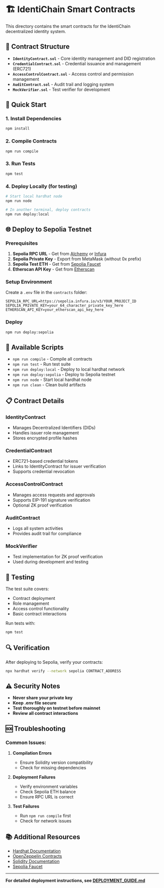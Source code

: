 # 🏗️ IdentiChain Smart Contracts

This directory contains the smart contracts for the IdentiChain decentralized identity system.

## 📁 Contract Structure

- **`IdentityContract.sol`** - Core identity management and DID registration
- **`CredentialContract.sol`** - Credential issuance and management (ERC721)
- **`AccessControlContract.sol`** - Access control and permission management
- **`AuditContract.sol`** - Audit trail and logging system
- **`MockVerifier.sol`** - Test verifier for development

## 🚀 Quick Start

### 1. Install Dependencies
```bash
npm install
```

### 2. Compile Contracts
```bash
npm run compile
```

### 3. Run Tests
```bash
npm test
```

### 4. Deploy Locally (for testing)
```bash
# Start local hardhat node
npm run node

# In another terminal, deploy contracts
npm run deploy:local
```

## 🌐 Deploy to Sepolia Testnet

### Prerequisites
1. **Sepolia RPC URL** - Get from [Alchemy](https://www.alchemy.com/) or [Infura](https://infura.io/)
2. **Sepolia Private Key** - Export from MetaMask (without 0x prefix)
3. **Sepolia Test ETH** - Get from [Sepolia Faucet](https://sepoliafaucet.com/)
4. **Etherscan API Key** - Get from [Etherscan](https://etherscan.io/)

### Setup Environment
Create a `.env` file in the `contracts` folder:

```env
SEPOLIA_RPC_URL=https://sepolia.infura.io/v3/YOUR_PROJECT_ID
SEPOLIA_PRIVATE_KEY=your_64_character_private_key_here
ETHERSCAN_API_KEY=your_etherscan_api_key_here
```

### Deploy
```bash
npm run deploy:sepolia
```

## 🔧 Available Scripts

- `npm run compile` - Compile all contracts
- `npm run test` - Run test suite
- `npm run deploy:local` - Deploy to local hardhat network
- `npm run deploy:sepolia` - Deploy to Sepolia testnet
- `npm run node` - Start local hardhat node
- `npm run clean` - Clean build artifacts

## 📋 Contract Details

### IdentityContract
- Manages Decentralized Identifiers (DIDs)
- Handles issuer role management
- Stores encrypted profile hashes

### CredentialContract
- ERC721-based credential tokens
- Links to IdentityContract for issuer verification
- Supports credential revocation

### AccessControlContract
- Manages access requests and approvals
- Supports EIP-191 signature verification
- Optional ZK proof verification

### AuditContract
- Logs all system activities
- Provides audit trail for compliance

### MockVerifier
- Test implementation for ZK proof verification
- Used during development and testing

## 🧪 Testing

The test suite covers:
- Contract deployment
- Role management
- Access control functionality
- Basic contract interactions

Run tests with:
```bash
npm test
```

## 🔍 Verification

After deploying to Sepolia, verify your contracts:

```bash
npx hardhat verify --network sepolia CONTRACT_ADDRESS
```

## ⚠️ Security Notes

- **Never share your private key**
- **Keep .env file secure**
- **Test thoroughly on testnet before mainnet**
- **Review all contract interactions**

## 🆘 Troubleshooting

### Common Issues:

1. **Compilation Errors**
   - Ensure Solidity version compatibility
   - Check for missing dependencies

2. **Deployment Failures**
   - Verify environment variables
   - Check Sepolia ETH balance
   - Ensure RPC URL is correct

3. **Test Failures**
   - Run `npm run compile` first
   - Check for network issues

## 📚 Additional Resources

- [Hardhat Documentation](https://hardhat.org/docs)
- [OpenZeppelin Contracts](https://docs.openzeppelin.com/contracts/)
- [Solidity Documentation](https://docs.soliditylang.org/)
- [Sepolia Faucet](https://sepoliafaucet.com/)

---

**For detailed deployment instructions, see [DEPLOYMENT_GUIDE.md](./DEPLOYMENT_GUIDE.md)**
